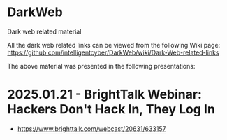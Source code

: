 # DarkWeb
Dark web related material

All the dark web related links can be viewed from the following Wiki page:
https://github.com/intelligentcyber/DarkWeb/wiki/Dark-Web-related-links

The above material was presented in the following presentations:
# 2025.01.21 - BrightTalk Webinar: Hackers Don't Hack In, They Log In
+ https://www.brighttalk.com/webcast/20631/633157
